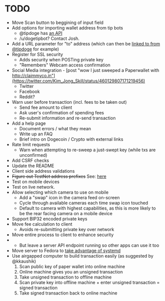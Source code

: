 # TODO

* Move Scan button to beggining of input field
* Add options for importing wallet address from tip bots
  * @tipdoge has [an API](https://twitter.com/Kim_Jong_Skill/status/460132589261430786)
  * /u/dogetipbot? Contact Josh.
* Add a URL parameter for "to" address (which can then be [linked to from @tipdoge](https://twitter.com/Kim_Jong_Skill/status/460129136619442178) for example)
* Register for SSL security
  * Adds security when POSTing private key
  * "Remembers" Webcam access confirmation
* Social Media integration - [post "wow I just sweeped a Paperwallet with http://claimmyco.in"](https://twitter.com/Kim_Jong_Skill/status/460129807171219456)
  * Twitter
  * Facebook
  * Reddit?
* Warn user before transaction (incl. fees to be taken out)
  * Send fee amount to client
  * Ask user's confirmation of spending fees
  * Re-submit information and re-send transaction
* Add a help page
  * Document errors / what they mean
  * Write up an FAQ
  * Brief intro on Dogecoin / Crypto with external links
* Rate limit requests
  * Warn when attempting to re-sweep a just-swept key (while txs are unconfirmed)
* Add CSRF checks
* Update the README
* Client side address validations
* ~~Figure out TestNet address prefixes~~ See: [here](http://www.reddit.com/r/dogecoindev/comments/22dvlz/what_are_dogecoins_live_testnet_address_prefixes/cgm2qfv)
* Test on mobile devices
* Test on live network.
* Allow selecting which camera to use on mobile
  * Add a "swap" icon in the camera feed on-screen
  * Cycle through available cameras each time swap icon touched
  * Default to camera with highest capabilities, as this is more likely to be
    the rear facing camera on a mobile device
* Support BIP32 encoded private keys
* Move fee calculation to client
  * Avoids re-submitting private key over network
* Move entire process to client to enhance security
* * But leave a server API endpoint running so other apps can use it too
* Move server to Fedora to [take advantage of systemd](http://savanne.be/articles/deploying-node-js-with-systemd/)
* Use airgapped computer to build transaction easily (as suggested by @kkaushik)
  1. Scan public key of paper wallet into online machine
  2. Online machine gives you an unsigned transaction
  3. Take unsigned transaction to offline machine
  4. Scan private key into offline machine + enter unsigned transaction = signed transaction
  5. Take signed transaction back to online machine
